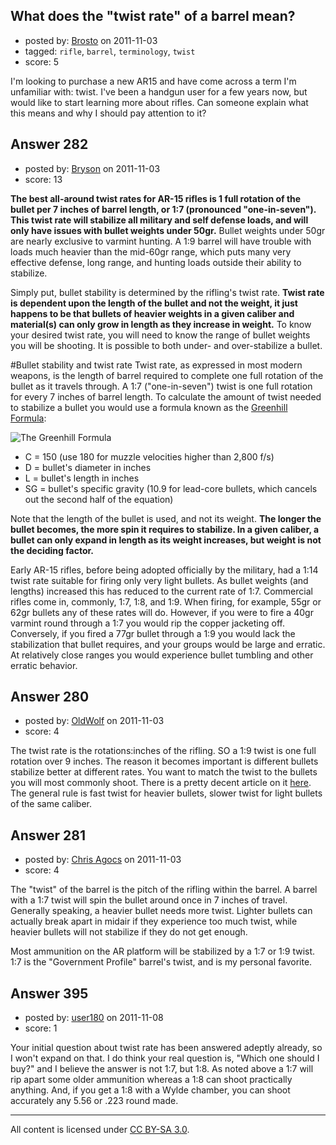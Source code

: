 ## What does the "twist rate" of a barrel mean?

- posted by: [Brosto](https://stackexchange.com/users/-1/138-brosto) on 2011-11-03
- tagged: `rifle`, `barrel`, `terminology`, `twist`
- score: 5

I'm looking to purchase a new AR15 and have come across a term I'm unfamiliar with: twist.  I've been a handgun user for a few years now, but would like to start learning more about rifles.  Can someone explain what this means and why I should pay attention to it?


## Answer 282

- posted by: [Bryson](https://stackexchange.com/users/-1/32-bryson) on 2011-11-03
- score: 13

<strong>The best all-around twist rates for AR-15 rifles is 1 full rotation of the bullet per 7 inches of barrel length, or 1:7 (pronounced "one-in-seven"). This twist rate will stabilize all military and self defense loads, and will only have issues with bullet weights under 50gr.</strong> Bullet weights under 50gr are nearly exclusive to varmint hunting. A 1:9 barrel will have trouble with loads much heavier than the mid-60gr range, which puts many very effective defense, long range, and hunting loads outside their ability to stabilize.

Simply put, bullet stability is determined by the rifling's twist rate. <strong>Twist rate is dependent upon the length of the bullet and not the weight, it just happens to be that bullets of heavier weights in a given caliber and material(s) can only grow in length as they increase in weight.</strong> To know your desired twist rate, you will need to know the range of bullet weights you will be shooting. It is possible to both under- and over-stabilize a bullet.

#Bullet stability and twist rate
Twist rate, as expressed in most modern weapons, is the length of barrel required to complete one full rotation of the bullet as it travels through. A 1:7 ("one-in-seven") twist is one full rotation for every 7 inches of barrel length. To calculate the amount of twist needed to stabilize a bullet you would use a formula known as the <a href="http://en.wikipedia.org/wiki/Rifling#Twist_rate_and_bullet_stability">Greenhill Formula</a>:

<img src="http://upload.wikimedia.org/wikipedia/en/math/8/4/d/84d1d28d700535884f8a2c2c2403b641.png" alt="The Greenhill Formula" />

 - C = 150 (use 180 for muzzle velocities higher than 2,800 f/s)
 - D = bullet's diameter in inches
 - L = bullet's length in inches
 - SG = bullet's specific gravity (10.9 for lead-core bullets, which cancels out the second half of the equation)

Note that the length of the bullet is used, and not its weight. <strong>The longer the bullet becomes, the more spin it requires to stabilize. In a given caliber, a bullet can only expand in length as its weight increases, but weight is not the deciding factor.</strong> 

Early AR-15 rifles, before being adopted officially by the military, had a 1:14 twist rate suitable for firing only very light bullets. As bullet weights (and lengths) increased this has reduced to the current rate of 1:7. Commercial rifles come in, commonly, 1:7, 1:8, and 1:9. When firing, for example, 55gr or 62gr bullets any of these rates will do. However, if you were to fire a 40gr varmint round through a 1:7 you would rip the copper jacketing off. Conversely, if you fired a 77gr bullet through a 1:9 you would lack the stabilization that bullet requires, and your groups would be large and erratic. At relatively close ranges you would experience bullet tumbling and other erratic behavior.


## Answer 280

- posted by: [OldWolf](https://stackexchange.com/users/-1/111-oldwolf) on 2011-11-03
- score: 4

The twist rate is the rotations:inches of the rifling. SO a 1:9 twist is one full rotation over 9 inches. The reason it becomes important is different bullets stabilize better at different rates. You want to match the twist to the bullets you will most commonly shoot. There is a pretty decent article on it [here](http://www.shootingtimes.com/2011/01/04/ammunition_st_twistrates_200809/). The general rule is fast twist for heavier bullets, slower twist for light bullets of the same caliber.


## Answer 281

- posted by: [Chris Agocs](https://stackexchange.com/users/-1/12-chris-agocs) on 2011-11-03
- score: 4

The "twist" of the barrel is the pitch of the rifling within the barrel. A barrel with a 1:7 twist will spin the bullet around once in 7 inches of travel. Generally speaking, a heavier bullet needs more twist. Lighter bullets can actually break apart in midair if they experience too much twist, while heavier bullets will not stabilize if they do not get enough.

Most ammunition on the AR platform will be stabilized by a 1:7 or 1:9 twist. 1:7 is the "Government Profile" barrel's twist, and is my personal favorite.


## Answer 395

- posted by: [user180](https://stackexchange.com/users/-1/180-user180) on 2011-11-08
- score: 1


Your initial question about twist rate has been answered adeptly already, so I won't expand on that.  I do think your real question is, "Which one should I buy?" and I believe the answer is not 1:7, but 1:8.  As noted above a 1:7 will rip apart some older ammunition whereas a 1:8 can shoot practically anything.  And, if you get a 1:8 with a Wylde chamber, you can shoot accurately any 5.56 or .223 round made.




---

All content is licensed under [CC BY-SA 3.0](https://creativecommons.org/licenses/by-sa/3.0/).

